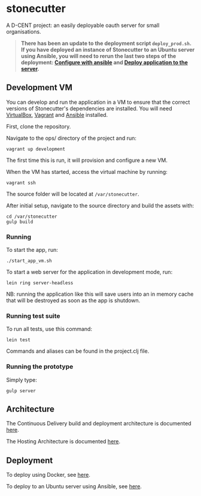 # stonecutter

A D-CENT project: an easily deployable oauth server for small organisations.

> **There has been an update to the deployment script `deploy_prod.sh`. If you have deployed an instance of Stonecutter
to an Ubuntu server using Ansible, you will need to rerun the last two steps of the deployment:
[Configure with ansible](https://github.com/d-cent/stonecutter/blob/master/docs/UBUNTU.md#configure-with-ansible) and
[Deploy application to the server](https://github.com/d-cent/stonecutter/blob/master/docs/UBUNTU.md#deploy-application-to-the-server).**

## Development VM

You can develop and run the application in a VM to ensure that the correct versions of Stonecutter's dependencies
are installed. You will need [VirtualBox][], [Vagrant][] and [Ansible][] installed.

First, clone the repository.

Navigate to the ops/ directory of the project and run:

    vagrant up development

The first time this is run, it will provision and configure a new VM.

When the VM has started, access the virtual machine by running:

    vagrant ssh

The source folder will be located at `/var/stonecutter`.

After initial setup, navigate to the source directory and build the assets with:

    cd /var/stonecutter
    gulp build

[Vagrant]: https://www.vagrantup.com
[Ansible]: http://docs.ansible.com/ansible/intro_installation.html
[VirtualBox]: https://www.virtualbox.org/

### Running

To start the app, run:

    ./start_app_vm.sh

To start a web server for the application in development mode, run:

    lein ring server-headless

NB: running the application like this will save users into an in memory cache that will be destroyed as soon as the app is shutdown.

### Running test suite

To run all tests, use this command:

```
lein test
```

Commands and aliases can be found in the project.clj file. 

### Running the prototype

Simply type:

```
gulp server
```


## Architecture

The Continuous Delivery build and deployment architecture is documented [here](https://docs.google.com/a/thoughtworks.com/drawings/d/1FZ35v27_pBym_NqzLbqVP_TwnHVBHNwFQss_Lzbs1bU/edit?usp=sharing).

The Hosting Architecture is documented [here](https://docs.google.com/a/thoughtworks.com/drawings/d/1mgdxe0Q0uYZloZLFLvlwyKRx4iUangEAn4aV2qm-zWs/edit?usp=sharing).


## Deployment

To deploy using Docker, see [here](docs/DOCKER.md).

To deploy to an Ubuntu server using Ansible, see [here](docs/UBUNTU.md).